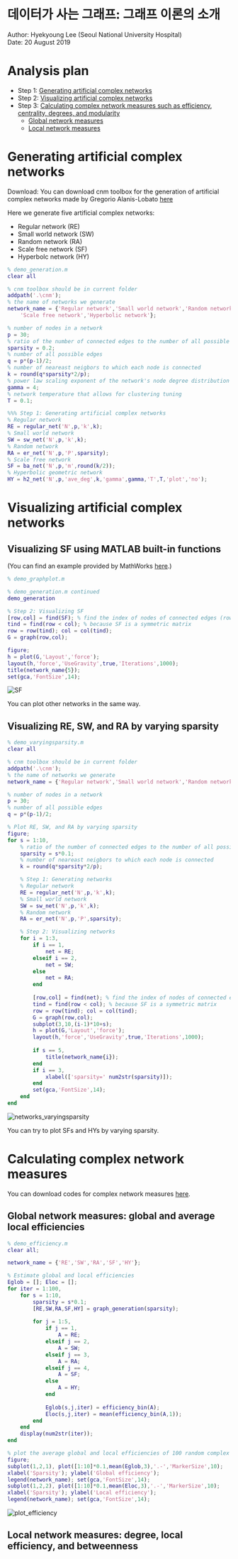 # 데이터가 사는 그래프: 그래프 이론의 소개   

Author: Hyekyoung Lee (Seoul National University Hospital)  
Date: 20 August 2019  

# Analysis plan 

- Step 1: [Generating artificial complex networks](#generating-artificial-complex-networks)
- Step 2: [Visualizing artificial complex networks](#visualizing-artificial-complex-networks) 
- Step 3: [Calculating complex network measures such as efficiency, centrality, degrees, and modularity](#calculating-complex-network-measures)  
  - [Global network measures](##global-network-measures-global-and-average-local-efficiencies)
  - [Local network measures](##local-network-measures-degree-local-efficiency-and-betweenness)
    

# Generating artificial complex networks

Download: You can download cnm toolbox for the generation of artificial complex networks 
made by Gregorio Alanis-Lobato [here](https://se.mathworks.com/matlabcentral/fileexchange/45734-cnm)  
  
Here we generate five artificial complex networks:  
- Regular network (RE)  
- Small world network (SW)  
- Random network (RA)  
- Scale free network (SF) 
- Hyperbolc network (HY)  
  
    
    
```Matlab
% demo_generation.m 
clear all 

% cnm toolbox should be in current folder
addpath('.\cnm');  
% the name of networks we generate 
network_name = {'Regular network','Small world network','Random network', ... 
    'Scale free network','Hyperbolic network'};

% number of nodes in a network 
p = 30;
% ratio of the number of connected edges to the number of all possible edges 
sparsity = 0.2; 
% number of all possible edges 
q = p*(p-1)/2; 
% number of neareast neigbors to which each node is connected 
k = round(q*sparsity*2/p); 
% power law scaling exponent of the network's node degree distribution
gamma = 4; 
% network temperature that allows for clustering tuning
T = 0.1; 

%%% Step 1: Generating artificial complex networks 
% Regular network 
RE = regular_net('N',p,'k',k); 
% Small world network 
SW = sw_net('N',p,'k',k); 
% Random network 
RA = er_net('N',p,'P',sparsity);
% Scale free network 
SF = ba_net('N',p,'m',round(k/2));
% Hyperbolic geometric network
HY = h2_net('N',p,'ave_deg',k,'gamma',gamma,'T',T,'plot','no'); 
```

# Visualizing artificial complex networks

## Visualizing SF using MATLAB built-in functions  
(You can find an example provided by MathWorks [here](https://www.mathworks.com/help/matlab/ref/matlab.graphics.chart.primitive.graphplot.layout.html).) 

```Matlab
% demo_graphplot.m

% demo_generation.m continued 
demo_generation 

% Step 2: Visualizing SF
[row,col] = find(SF); % find the index of nodes of connected edges (row,col) in SF  
tind = find(row < col); % because SF is a symmetric matrix 
row = row(tind); col = col(tind); 
G = graph(row,col); 

figure; 
h = plot(G,'Layout','force'); 
layout(h,'force','UseGravity',true,'Iterations',1000); 
title(network_name{5}); 
set(gca,'FontSize',14); 
```

![SF](SF.jpg)

You can plot other networks in the same way.  



## Visualizing RE, SW, and RA by varying sparsity  

```Matlab
% demo_varyingsparsity.m 
clear all 

% cnm toolbox should be in current folder
addpath('.\cnm');  
% the name of networks we generate 
network_name = {'Regular network','Small world network','Random network'}; 

% number of nodes in a network 
p = 30;
% number of all possible edges 
q = p*(p-1)/2; 

% Plot RE, SW, and RA by varying sparsity 
figure; 
for s = 1:10, 
    % ratio of the number of connected edges to the number of all possible edges 
    sparsity = s*0.1; 
    % number of neareast neigbors to which each node is connected 
    k = round(q*sparsity*2/p); 

    % Step 1: Generating networks 
    % Regular network 
    RE = regular_net('N',p,'k',k); 
    % Small world network 
    SW = sw_net('N',p,'k',k); 
    % Random network 
    RA = er_net('N',p,'P',sparsity);

    % Step 2: Visualizing networks
    for i = 1:3, 
        if i == 1,
            net = RE; 
        elseif i == 2,
            net = SW; 
        else
            net = RA; 
        end 
        
        [row,col] = find(net); % find the index of nodes of connected edges (row,col) in SF  
        tind = find(row < col); % because SF is a symmetric matrix 
        row = row(tind); col = col(tind); 
        G = graph(row,col);
        subplot(3,10,(i-1)*10+s); 
        h = plot(G,'Layout','force'); 
        layout(h,'force','UseGravity',true,'Iterations',1000); 
        
        if s == 5, 
            title(network_name{i});
        end 
        if i == 3, 
            xlabel(['sparsity=' num2str(sparsity)]); 
        end 
        set(gca,'FontSize',14); 
    end
end
```

![networks_varyingsparsity](https://user-images.githubusercontent.com/54297018/63336685-85d0f080-c37a-11e9-81fc-cdb2d17d97c0.png)

You can try to plot SFs and HYs by varying sparsity. 



# Calculating complex network measures

You can download codes for complex network measures [here](https://sites.google.com/site/bctnet/Home/functions). 

## Global network measures: global and average local efficiencies

```Matlab
% demo_efficiency.m
clear all;

network_name = {'RE','SW','RA','SF','HY'};

% Estimate global and local efficiencies
Eglob = []; Eloc = [];
for iter = 1:100,
    for s = 1:10,
        sparsity = s*0.1;
        [RE,SW,RA,SF,HY] = graph_generation(sparsity);
        
        for j = 1:5,
            if j == 1,
                A = RE;
            elseif j == 2,
                A = SW;
            elseif j == 3,
                A = RA;
            elseif j == 4,
                A = SF;
            else
                A = HY;
            end
            
            Eglob(s,j,iter) = efficiency_bin(A);
            Eloc(s,j,iter) = mean(efficiency_bin(A,1)); 
        end
    end
    display(num2str(iter)); 
end

% plot the average global and local efficiencies of 100 random complex networks 
figure;
subplot(1,2,1), plot([1:10]*0.1,mean(Eglob,3),'.-','MarkerSize',10);
xlabel('Sparsity'); ylabel('Global efficiency'); 
legend(network_name); set(gca,'FontSize',14);
subplot(1,2,2), plot([1:10]*0.1,mean(Eloc,3),'.-','MarkerSize',10);
xlabel('Sparsity'); ylabel('Local efficiency'); 
legend(network_name); set(gca,'FontSize',14);
``` 

![plot_efficiency](https://user-images.githubusercontent.com/54297018/63348277-e6b8f280-c393-11e9-9838-e3f3cd4d345f.png)


## Local network measures: degree, local efficiency, and betweenness









  
